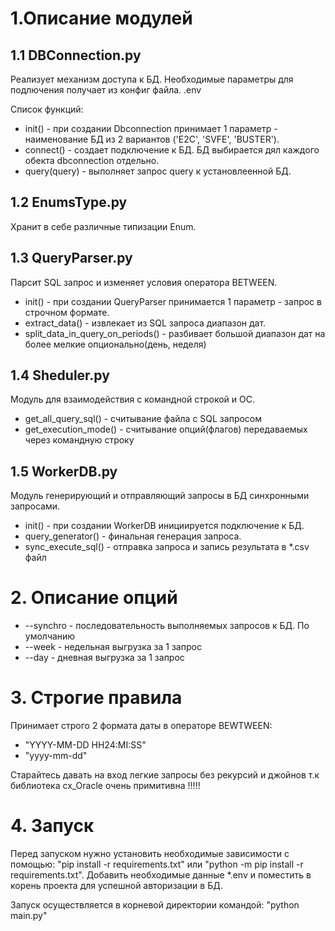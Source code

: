 # 1.Описание модулей

## 1.1 DBConnection.py
Реализует механизм доступа к БД. Необходимые параметры для подлючения получает из конфиг файла. .env

Список функций:

- init() - при создании Dbconnection принимает 1 параметр - наименование БД из 2 вариантов ('E2C', 'SVFE', 'BUSTER').
- connect() - создает подключение к БД. БД выбирается дял каждого обекта dbconnection отдельно.
- query(query) - выполняет запрос query к установлеенной БД.

## 1.2 EnumsType.py
Хранит в себе различные типизации Enum.

## 1.3 QueryParser.py
Парсит SQL запрос и изменяет условия оператора BETWEEN.

- init() - при создании QueryParser принимается 1 параметр - запрос в строчном формате.
- extract_data() - извлекает из SQL запроса диапазон дат.
- split_data_in_query_on_periods() - разбивает большой диапазон дат на более мелкие опционально(день, неделя)


## 1.4 Sheduler.py
Модуль для взаимодействия с командной строкой и ОС.

- get_all_query_sql() - считывание файла с  SQL запросом
- get_execution_mode() - считывание опций(флагов) передаваемых через командную строку


## 1.5 WorkerDB.py
Модуль генерирующий и отправляющий запросы в БД синхронными запросами.

- init() - при создании WorkerDB инициируется подключение к БД.
- query_generator() - финальная генерация запроса.
- sync_execute_sql() - отправка запроса и запись результата в *.csv файл



# 2. Описание опций
- --synchro - последовательность выполняемых запросов к БД. По умолчанию
- --week - недельная выгрузка за 1 запрос
- --day - дневная выгрузка за 1 запрос


# 3. Строгие правила
Принимает строго 2 формата даты в операторе BEWTWEEN:
- "YYYY-MM-DD HH24:MI:SS"
- "yyyy-mm-dd"

Старайтесь давать на вход легкие запросы без рекурсий и джойнов т.к библиотека cx_Oracle очень примитивна !!!!!

# 4. Запуск
Перед запуском нужно установить необходимые зависимости с помощью: "pip install -r requirements.txt" или "python -m pip install -r requirements.txt".
Добавить необходимые данные *.env и поместить в корень проекта для успешной авторизации в БД. 

Запуск осуществляется в корневой директории командой:  "python main.py"